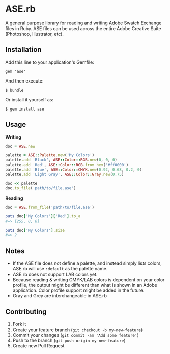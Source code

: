 # ASE.rb

A general purpose library for reading and writing Adobe Swatch Exchange files in Ruby. ASE files can be used across the entire Adobe Creative Suite (Photoshop, Illustrator, etc).

## Installation

Add this line to your application's Gemfile:

    gem 'ase'

And then execute:

    $ bundle

Or install it yourself as:

    $ gem install ase

## Usage

**Writing**

``` ruby
doc = ASE.new

palette = ASE::Palette.new('My Colors')
palette.add 'Black', ASE::Color::RGB.new(0, 0, 0)
palette.add 'Red', ASE::Color::RGB.from_hex('#ff0000')
palette.add 'Blue', ASE::Color::CMYK.new(0.92, 0.68, 0.2, 0)
palette.add 'Light Gray', ASE::Color::Gray.new(0.75)

doc << palette
doc.to_file('path/to/file.ase')
```

**Reading**

``` ruby
doc = ASE.from_file('path/to/file.ase')

puts doc['My Colors']['Red'].to_a
#=> [255, 0, 0]

puts doc['My Colors'].size
#=> 2
```

## Notes

* If the ASE file does not define a palette, and instead simply lists colors, ASE.rb will use `:default` as the palette name.
* ASE.rb does not support LAB colors yet.
* Because reading & writing CMYK/LAB colors is dependent on your color profile, the output might be different than what is shown in an Adobe application. Color profile support might be added in the future.
* Gray and Grey are interchangeable in ASE.rb

## Contributing

1. Fork it
2. Create your feature branch (`git checkout -b my-new-feature`)
3. Commit your changes (`git commit -am 'Add some feature'`)
4. Push to the branch (`git push origin my-new-feature`)
5. Create new Pull Request
